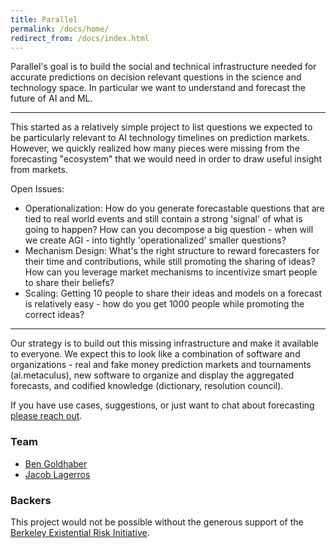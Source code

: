 ```yaml
---
title: Parallel
permalink: /docs/home/
redirect_from: /docs/index.html
---
```

Parallel's goal is to build the social and technical infrastructure needed for accurate predictions on decision relevant questions in the science and technology space. In particular we want to understand and forecast the future of AI and ML.

----

This started as a relatively simple project to list questions we expected to be particularly relevant to AI technology timelines on prediction markets. However, we quickly realized how many pieces were missing from the forecasting "ecosystem" that we would need in order to draw useful insight from markets.

Open Issues:

- Operationalization: How do you generate forecastable questions that are tied to real world events and still contain a strong 'signal' of what is going to happen? How can you decompose a big question - when will we create AGI - into tightly 'operationalized' smaller questions?
- Mechanism Design: What's the right structure to reward forecasters for their time and contributions, while still promoting the sharing of ideas? How can you leverage market mechanisms to incentivize smart people to share their beliefs?
- Scaling: Getting 10 people to share their ideas and models on a forecast is relatively easy - how do you get 1000 people while promoting the correct ideas?

----

Our strategy is to build out this missing infrastructure and make it available to everyone. We expect this to look like a combination of software and organizations - real and fake money prediction markets and tournaments (ai.metaculus), new software to organize and display the aggregated forecasts, and codified knowledge (dictionary, resolution council).

If you have use cases, suggestions, or just want to chat about forecasting [please reach out](mailto:hello@parallelforecast.com).

### Team

- [Ben Goldhaber](http://bengoldhaber.com)
- [Jacob Lagerros](http://jacoblagerros.wordpress.com)

### Backers

This project would not be possible without the generous support of the [Berkeley Existential Risk Initiative](http://existence.org).